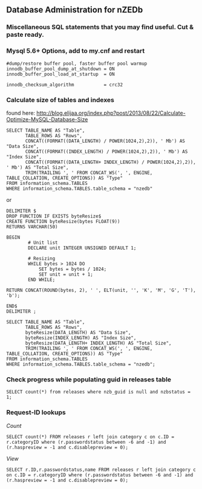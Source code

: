 ## Database Administration for nZEDb



### Miscellaneous SQL statements that you may find useful. Cut & paste ready.



### Mysql 5.6+ Options, add to my.cnf and restart
```
#dump/restore buffer pool, faster buffer pool warmup
innodb_buffer_pool_dump_at_shutdown = ON
innodb_buffer_pool_load_at_startup  = ON

innodb_checksum_algorithm           = crc32
```

### Calculate size of tables and indexes
found here: http://blog.elijaa.org/index.php?post/2013/08/22/Calculate-Optimize-MySQL-Database-Size
```
SELECT TABLE_NAME AS "Table", 
       TABLE_ROWS AS "Rows", 
       CONCAT((FORMAT((DATA_LENGTH) / POWER(1024,2),2)), ' Mb') AS "Data Size", 
       CONCAT((FORMAT((INDEX_LENGTH) / POWER(1024,2),2)), ' Mb') AS "Index Size",
       CONCAT((FORMAT((DATA_LENGTH+ INDEX_LENGTH) / POWER(1024,2),2)), ' Mb') AS "Total Size",
       TRIM(TRAILING ', ' FROM CONCAT_WS(', ', ENGINE, TABLE_COLLATION, CREATE_OPTIONS)) AS "Type"
FROM information_schema.TABLES
WHERE information_schema.TABLES.table_schema = "nzedb"
```
or
```
DELIMITER $
DROP FUNCTION IF EXISTS byteResize$
CREATE FUNCTION byteResize(bytes FLOAT(9)) 
RETURNS VARCHAR(50)
 
BEGIN
        # Unit list
        DECLARE unit INTEGER UNSIGNED DEFAULT 1;
 
        # Resizing
        WHILE bytes > 1024 DO
            SET bytes = bytes / 1024;
            SET unit = unit + 1;
        END WHILE;
 
RETURN CONCAT(ROUND(bytes, 2), ' ', ELT(unit, '', 'K', 'M', 'G', 'T'), 'b');
 
END$
DELIMITER ;
 
SELECT TABLE_NAME AS "Table", 
       TABLE_ROWS AS "Rows", 
       byteResize(DATA_LENGTH) AS "Data Size", 
       byteResize(INDEX_LENGTH) AS "Index Size",
       byteResize(DATA_LENGTH+ INDEX_LENGTH) AS "Total Size",
       TRIM(TRAILING ', ' FROM CONCAT_WS(', ', ENGINE, TABLE_COLLATION, CREATE_OPTIONS)) AS "Type"
FROM information_schema.TABLES
WHERE information_schema.TABLES.table_schema = "nzedb";
```
### Check progress while populating guid in releases table
```
SELECT count(*) from releases where nzb_guid is null and nzbstatus = 1;
```

### Request-ID lookups 
_Count_
```
SELECT count(*) FROM releases r left join category c on c.ID = r.categoryID where (r.passwordstatus between -6 and -1) and (r.haspreview = -1 and c.disablepreview = 0);
```
_View_
```
SELECT r.ID,r.passwordstatus,name FROM releases r left join category c on c.ID = r.categoryID where (r.passwordstatus between -6 and -1) and (r.haspreview = -1 and c.disablepreview = 0);
```